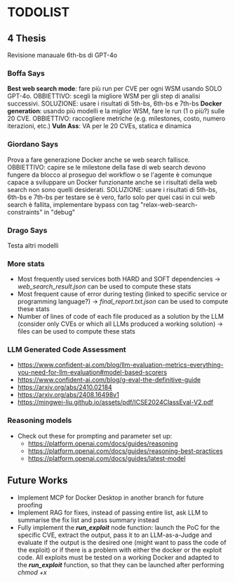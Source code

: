 # TODOLIST

## 4 Thesis
Revisione manauale 6th-bs di GPT-4o
### Boffa Says
**Best web search mode**: fare più run per CVE per ogni WSM usando SOLO GPT-4o. OBBIETTIVO: scegli la migliore WSM per gli step di analisi successivi. SOLUZIONE: usare i risultati di 5th-bs, 6th-bs e 7th-bs
**Docker generation**: usando più modelli e la miglior WSM, fare le run (1 o più?) sulle 20 CVE. OBBIETTIVO: raccogliere metriche (e.g. milestones, costo, numero iterazioni, etc.)
**Vuln Ass**: VA per le 20 CVEs, statica e dinamica

### Giordano Says
Prova a fare generazione Docker anche se web search fallisce. OBBIETTIVO: capire se le milestone della fase di web search devono fungere da blocco al proseguo del workflow o se l'agente è comunque capace a sviluppare un Docker funzionante anche se i risultati della web search non sono quelli desiderati. SOLUZIONE: usare i risultati di 5th-bs, 6th-bs e 7th-bs per testare se è vero, farlo solo per quei casi in cui web search è fallita, implementare bypass con tag "relax-web-search-constraints" in "debug"

### Drago Says
Testa altri modelli


### More stats
- Most frequently used services both HARD and SOFT dependencies &rarr; _web\_search\_result.json_ can be used to compute these stats
- Most frequent cause of error during testing (linked to specific service or programming language?) &rarr; _final\_report.txt.json_ can be used to compute these stats
- Number of lines of code of each file produced as a solution by the LLM (consider only CVEs or which all LLMs produced a working solution) &rarr; files can be used to compute these stats

### LLM Generated Code Assessment
- https://www.confident-ai.com/blog/llm-evaluation-metrics-everything-you-need-for-llm-evaluation#model-based-scorers
- https://www.confident-ai.com/blog/g-eval-the-definitive-guide
- https://arxiv.org/abs/2410.02184
- https://arxiv.org/abs/2408.16498v1
- https://mingwei-liu.github.io/assets/pdf/ICSE2024ClassEval-V2.pdf

### Reasoning models
- Check out these for prompting and parameter set up:
    - https://platform.openai.com/docs/guides/reasoning
    - https://platform.openai.com/docs/guides/reasoning-best-practices
    - https://platform.openai.com/docs/guides/latest-model



## Future Works
- Implement MCP for Docker Desktop in another branch for future proofing
- Implement RAG for fixes, instead of passing entire list, ask LLM to summarise the fix list and pass summary instead
- Fully implement the **_run\_exploit_** node function: launch the PoC for the specific CVE, extract the output, pass it to an LLM-as-a-Judge and evaluate if the output is the desired one (might want to pass the code of the exploit) or if there is a problem with either the docker or the exploit code. All exploits must be tested on a working Docker and adapted to the **_run\_exploit_** function, so that they can be launched after performing _chmod +x_